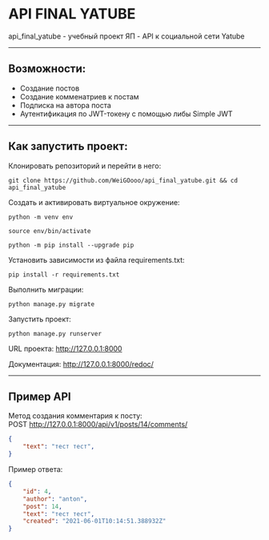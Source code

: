# API FINAL YATUBE
api_final_yatube - учебный проект ЯП - API к социальной сети Yatube
***
## Возможности:
* Создание постов
* Создание комменатриев к постам
* Подписка на автора поста
* Аутентификация по JWT-токену с помощью либы Simple JWT
***
## Как запустить проект:
Клонировать репозиторий и перейти в него:

```
git clone https://github.com/WeiGOooo/api_final_yatube.git && cd api_final_yatube
```

Cоздать и активировать виртуальное окружение:

```
python -m venv env
```

```
source env/bin/activate
```

```
python -m pip install --upgrade pip
```

Установить зависимости из файла requirements.txt:

```
pip install -r requirements.txt
```

Выполнить миграции:

```
python manage.py migrate
```

Запустить проект:

```
python manage.py runserver
```
URL проекта: http://127.0.0.1:8000

Документация: http://127.0.0.1:8000/redoc/
***
## Пример API
Метод создания комментария к посту:
<br>POST http://127.0.0.1:8000/api/v1/posts/14/comments/
```json
{
    "text": "тест тест",
}
```
Пример ответа:
```json
{
    "id": 4,
    "author": "anton",
    "post": 14,
    "text": "тест тест",
    "created": "2021-06-01T10:14:51.388932Z"
} 
```
